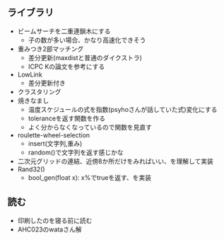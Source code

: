 ## ライブラリ
- ビームサーチを二重連鎖木にする
    - 子の数が多い場合、かなり高速化できそう
- 重みつき2部マッチング
    - 差分更新(maxdistと普通のダイクストラ)
    - ICPC Kの論文を参考にする
- LowLink
    - 差分更新付き
- クラスタリング
- 焼きなまし
    - 温度スケジュールの式を指数(psyhoさんが話していた式)変化にする
    - toleranceを返す関数を作る
    - よく分からなくなっているので関数を見直す
- roulette-wheel-selection
    - insert(文字列,重み)
    - random()で文字列を返す感じかな
- 二次元グリッドの連結、近傍8か所だけをみればいい、を理解して実装
- Rand32()
    - bool_gen(float x): x%でtrueを返す、を実装
## 読む
- 印刷したのを寝る前に読む
- AHC023のwataさん解